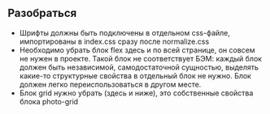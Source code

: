 ## Разобраться

- Шрифты должны быть подключены в отдельном css-файле, импортированы в index.css сразу после normalize.css
- Необходимо убрать блок flex здесь и по всей странице, он совсем не нужен в проекте. Такой блок не соответствует БЭМ: каждый блок должен быть независимой, самодостаточной сущностью, выделять какие-то структурные свойства в отдельный блок не нужно. Блок должен легко переиспользоваться в другом месте.
- Блок grid нужно убрать (здесь и ниже), это собственные свойства блока photo-grid

